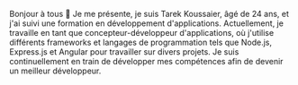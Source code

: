 Bonjour à tous 👋 Je me présente, je suis Tarek Koussaier, âgé de 24 ans, et j'ai suivi une formation en développement d'applications. Actuellement, je travaille en tant que concepteur-développeur d'applications, où j'utilise différents frameworks et langages de programmation tels que Node.js, Express.js et Angular pour travailler sur divers projets. Je suis continuellement en train de développer mes compétences afin de devenir un meilleur développeur.
